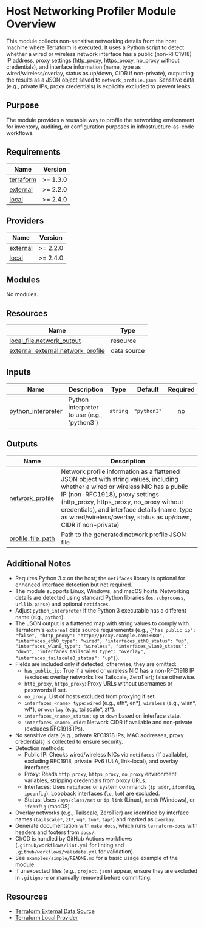 <!-- BEGIN_TF_DOCS -->
# Host Networking Profiler Module Overview

This module collects non-sensitive networking details from the host machine where Terraform is executed. It uses a Python script to detect whether a wired or wireless network interface has a public (non-RFC1918) IP address, proxy settings (http\_proxy, https\_proxy, no\_proxy without credentials), and interface information (name, type as wired/wireless/overlay, status as up/down, CIDR if non-private), outputting the results as a JSON object saved to `network_profile.json`. Sensitive data (e.g., private IPs, proxy credentials) is explicitly excluded to prevent leaks.

## Purpose
The module provides a reusable way to profile the networking environment for inventory, auditing, or configuration purposes in infrastructure-as-code workflows.

## Requirements

| Name | Version |
|------|---------|
| <a name="requirement_terraform"></a> [terraform](#requirement\_terraform) | >= 1.3.0 |
| <a name="requirement_external"></a> [external](#requirement\_external) | >= 2.2.0 |
| <a name="requirement_local"></a> [local](#requirement\_local) | >= 2.4.0 |

## Providers

| Name | Version |
|------|---------|
| <a name="provider_external"></a> [external](#provider\_external) | >= 2.2.0 |
| <a name="provider_local"></a> [local](#provider\_local) | >= 2.4.0 |

## Modules

No modules.

## Resources

| Name | Type |
|------|------|
| [local_file.network_output](https://registry.terraform.io/providers/hashicorp/local/latest/docs/resources/file) | resource |
| [external_external.network_profile](https://registry.terraform.io/providers/hashicorp/external/latest/docs/data-sources/external) | data source |

## Inputs

| Name | Description | Type | Default | Required |
|------|-------------|------|---------|:--------:|
| <a name="input_python_interpreter"></a> [python\_interpreter](#input\_python\_interpreter) | Python interpreter to use (e.g., 'python3') | `string` | `"python3"` | no |

## Outputs

| Name | Description |
|------|-------------|
| <a name="output_network_profile"></a> [network\_profile](#output\_network\_profile) | Network profile information as a flattened JSON object with string values, including whether a wired or wireless NIC has a public IP (non-RFC1918), proxy settings (http\_proxy, https\_proxy, no\_proxy without credentials), and interface details (name, type as wired/wireless/overlay, status as up/down, CIDR if non-private) |
| <a name="output_profile_file_path"></a> [profile\_file\_path](#output\_profile\_file\_path) | Path to the generated network profile JSON file |

## Additional Notes

- Requires Python 3.x on the host; the `netifaces` library is optional for enhanced interface detection but not required.
- The module supports Linux, Windows, and macOS hosts. Networking details are detected using standard Python libraries (`os`, `subprocess`, `urllib.parse`) and optional `netifaces`.
- Adjust `python_interpreter` if the Python 3 executable has a different name (e.g., `python`).
- The JSON output is a flattened map with string values to comply with Terraform's `external` data source requirements (e.g., `{"has_public_ip": "false", "http_proxy": "http://proxy.example.com:8080", "interfaces_eth0_type": "wired", "interfaces_eth0_status": "up", "interfaces_wlan0_type": "wireless", "interfaces_wlan0_status": "down", "interfaces_tailscale0_type": "overlay", "interfaces_tailscale0_status": "up"}`).
- Fields are included only if detected; otherwise, they are omitted:
  - `has_public_ip`: True if a wired or wireless NIC has a non-RFC1918 IP (excludes overlay networks like Tailscale, ZeroTier); false otherwise.
  - `http_proxy`, `https_proxy`: Proxy URLs without usernames or passwords if set.
  - `no_proxy`: List of hosts excluded from proxying if set.
  - `interfaces_<name>_type`: `wired` (e.g., eth*, en*), `wireless` (e.g., wlan*, wl*), or `overlay` (e.g., tailscale*, zt*).
  - `interfaces_<name>_status`: `up` or `down` based on interface state.
  - `interfaces_<name>_cidr`: Network CIDR if available and non-private (excludes RFC1918 IPs).
- No sensitive data (e.g., private RFC1918 IPs, MAC addresses, proxy credentials) is collected to ensure security.
- Detection methods:
  - Public IP: Checks wired/wireless NICs via `netifaces` (if available), excluding RFC1918, private IPv6 (ULA, link-local), and overlay interfaces.
  - Proxy: Reads `http_proxy`, `https_proxy`, `no_proxy` environment variables, stripping credentials from proxy URLs.
  - Interfaces: Uses `netifaces` or system commands (`ip addr`, `ifconfig`, `ipconfig`). Loopback interfaces (`lo`, `lo0`) are excluded.
  - Status: Uses `/sys/class/net` or `ip link` (Linux), `netsh` (Windows), or `ifconfig` (macOS).
- Overlay networks (e.g., Tailscale, ZeroTier) are identified by interface names (`tailscale*`, `zt*`, `wg*`, `tun*`, `tap*`) and marked as `overlay`.
- Generate documentation with `make docs`, which runs `terraform-docs` with headers and footers from `docs/`.
- CI/CD is handled by GitHub Actions workflows (`.github/workflows/lint.yml` for linting and `.github/workflows/validate.yml` for validation).
- See `examples/simple/README.md` for a basic usage example of the module.
- If unexpected files (e.g., `project.json`) appear, ensure they are excluded in `.gitignore` or manually removed before committing.

## Resources
- [Terraform External Data Source](https://registry.terraform.io/providers/hashicorp/external/latest/docs/data-sources/external)
- [Terraform Local Provider](https://registry.terraform.io/providers/hashicorp/local/latest/docs)
<!-- END_TF_DOCS -->